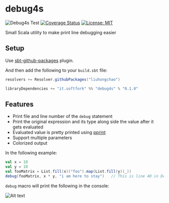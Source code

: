 debug4s
=======
![Debug4s Test](https://github.com/liuhongchao/debug4s/actions/workflows/test.yaml/badge.svg)
[![Coverage Status](https://coveralls.io/repos/github/liuhongchao/debug4s/badge.svg?branch=master)](https://coveralls.io/github/liuhongchao/debug4s?branch=master)
[![License: MIT](https://img.shields.io/badge/License-MIT-yellow.svg)](https://opensource.org/licenses/MIT)

Small Scala utility to make print line debugging easier

## Setup

Use [sbt-github-packages](https://github.com/djspiewak/sbt-github-packages) plugin.

And then add the following to your `build.sbt` file:

```scala
resolvers += Resolver.githubPackages("liuhongchao")

libraryDependencies += "it.softfork" %% "debug4s" % "0.1.0"
```

## Features

- Print file and line number of the `debug` statement
- Print the original expression and its type along side the value after it gets evaluated
- Evaluated value is pretty printed using [pprint](https://github.com/lihaoyi/PPrint)
- Support multiple parameters
- Colorized output

In the following example:

```scala
val x = 10
val y = 10
val fooMatrix = List.fill(x)("foo").map(List.fill(y)(_))
debug(fooMatrix, x * y, "i am here to stay")   // This is line 40 in DebugMacroSpec.scala
```

`debug` macro will print the following in the console:

![Alt text](/images/foomatrix.png?raw=true)